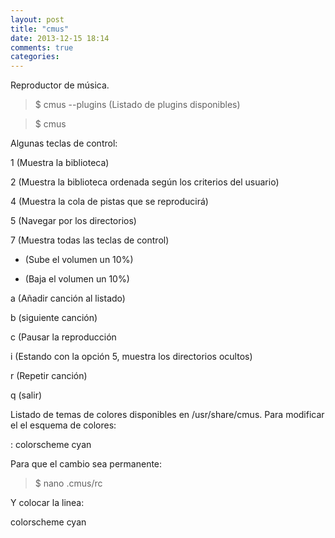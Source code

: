 ```yaml
---
layout: post
title: "cmus"
date: 2013-12-15 18:14
comments: true
categories: 
---
```

Reproductor de música.

>$ cmus --plugins (Listado de plugins disponibles)

>$ cmus

Algunas teclas de control:

1 (Muestra la biblioteca)

2 (Muestra la biblioteca ordenada según los criterios del usuario)

4 (Muestra la cola de pistas que se reproducirá)

5 (Navegar por los directorios)

7 (Muestra todas las teclas de control)

+ (Sube el volumen un 10%)

- (Baja el volumen un 10%)

a (Añadir canción al listado)

b (siguiente canción)

c (Pausar la reproducción

i (Estando con la opción 5, muestra los directorios ocultos)

r (Repetir canción)

q (salir)

Listado de temas de colores disponibles en /usr/share/cmus. Para modificar el el esquema de colores:

: colorscheme cyan

Para que el cambio sea permanente:

>$ nano .cmus/rc

Y colocar la linea:

colorscheme cyan

